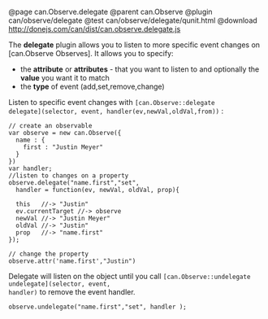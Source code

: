 @page can.Observe.delegate
@parent can.Observe
@plugin can/observe/delegate
@test can/observe/delegate/qunit.html
@download http://donejs.com/can/dist/can.observe.delegate.js

The __delegate__ plugin allows you to listen to more specific event changes on 
[can.Observe Observes].  It allows you to specify:

 - the __attribute__ or __attributes__ - that you want to listen to and optionally the __value__ you want it to match
 - the __type__ of event (add,set,remove,change)

Listen to specific event changes with 
<code>[can.Observe::delegate delegate]\(selector, event, handler(ev,newVal,oldVal,from)\)</code> :


	// create an observable
	var observe = new can.Observe({
      name : {
        first : "Justin Meyer"
      }
    })
  	var handler;
    //listen to changes on a property
    observe.delegate("name.first","set", 
      handler = function(ev, newVal, oldVal, prop){
      
      this   //-> "Justin"
      ev.currentTarget //-> observe
      newVal //-> "Justin Meyer"
      oldVal //-> "Justin"
      prop   //-> "name.first"
    });
 
    // change the property
    observe.attr('name.first',"Justin")

Delegate will listen on the object until you 
call <code>[can.Observe::undelegate undelegate]\(selector, event, handler\)</code> to remove the event handler.

	observe.undelegate("name.first","set", handler );
 
